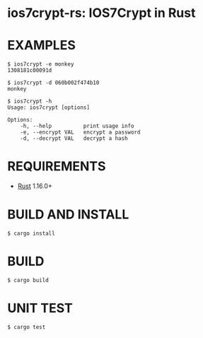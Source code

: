# ios7crypt-rs: IOS7Crypt in Rust

# EXAMPLES

```console
$ ios7crypt -e monkey
1308181c00091d

$ ios7crypt -d 060b002f474b10
monkey

$ ios7crypt -h
Usage: ios7crypt [options]

Options:
    -h, --help          print usage info
    -e, --encrypt VAL   encrypt a password
    -d, --decrypt VAL   decrypt a hash
```

# REQUIREMENTS

* [Rust](http://www.rust-lang.org/) 1.16.0+

# BUILD AND INSTALL

```console
$ cargo install
```

# BUILD

```console
$ cargo build
```

# UNIT TEST

```console
$ cargo test
```

